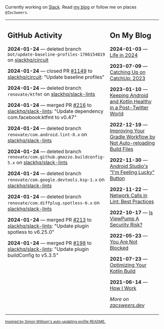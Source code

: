 Currently working on [Slack](https://slack.com/). Read [my blog](https://zacsweers.dev/) or follow me on places `@ZacSweers`.

<table><tr><td valign="top" width="60%">

## GitHub Activity
<!-- githubActivity starts -->
**2024-01-24** — deleted branch `bot/update-baseline-profiles-1706154819` on [slackhq/circuit](https://github.com/slackhq/circuit)

**2024-01-24** — closed PR [#1149](https://github.com/slackhq/circuit/pull/1149) to [slackhq/circuit](https://github.com/slackhq/circuit): "Update baseline profiles"

**2024-01-24** — deleted branch `renovate/ktfmt` on [slackhq/slack-lints](https://github.com/slackhq/slack-lints)

**2024-01-24** — merged PR [#216](https://github.com/slackhq/slack-lints/pull/216) to [slackhq/slack-lints](https://github.com/slackhq/slack-lints): "Update dependency com.facebook:ktfmt to v0.47"

**2024-01-24** — deleted branch `renovate/com.android.lint-8.x` on [slackhq/slack-lints](https://github.com/slackhq/slack-lints)

**2024-01-24** — deleted branch `renovate/com.github.gmazzo.buildconfig-5.x` on [slackhq/slack-lints](https://github.com/slackhq/slack-lints)

**2024-01-24** — deleted branch `renovate/com.google.devtools.ksp-1.x` on [slackhq/slack-lints](https://github.com/slackhq/slack-lints)

**2024-01-24** — deleted branch `renovate/com.diffplug.spotless-6.x` on [slackhq/slack-lints](https://github.com/slackhq/slack-lints)

**2024-01-24** — merged PR [#213](https://github.com/slackhq/slack-lints/pull/213) to [slackhq/slack-lints](https://github.com/slackhq/slack-lints): "Update plugin spotless to v6.25.0"

**2024-01-24** — merged PR [#198](https://github.com/slackhq/slack-lints/pull/198) to [slackhq/slack-lints](https://github.com/slackhq/slack-lints): "Update plugin buildConfig to v5.3.5"
<!-- githubActivity ends -->
</td><td valign="top" width="40%">

## On My Blog
<!-- blog starts -->
**2024-01-03** — [Life in 2024](https://www.zacsweers.dev/life-in-2024/)

**2023-07-09** — [Catching Up on CatchUp: 2023](https://www.zacsweers.dev/catching-up-on-catchup-2023/)

**2023-01-10** — [Keeping Android and Kotlin Healthy in a Post-Twitter World](https://www.zacsweers.dev/keeping-android-healthy/)

**2022-12-19** — [Improving Your Gradle Workflow by Not Auto-reloading Build Files](https://www.zacsweers.dev/improving-your-workflow-by-not-auto-reloading-build-files/)

**2022-11-30** — [Android Studio's "I'm Feeling Lucky" Button](https://www.zacsweers.dev/android-studios-im-feeling-lucky-button/)

**2022-11-22** — [Network Calls in Lint: Best Practices](https://www.zacsweers.dev/network-calls-in-lint-best-practices/)

**2022-10-17** — [Is ViewPump A Security Risk?](https://www.zacsweers.dev/is-viewpump-a-security-risk/)

**2022-05-23** — [You Are Not Blocked](https://www.zacsweers.dev/you-are-not-blocked/)

**2021-07-23** — [Optimizing Your Kotlin Build](https://www.zacsweers.dev/optimizing-your-kotlin-build/)

**2021-06-14** — [How I Work](https://www.zacsweers.dev/how-i-work/)
<!-- blog ends -->
_More on [zacsweers.dev](https://zacsweers.dev/)_
</td></tr></table>

<sub><a href="https://simonwillison.net/2020/Jul/10/self-updating-profile-readme/">Inspired by Simon Willison's auto-updating profile README.</a></sub>
